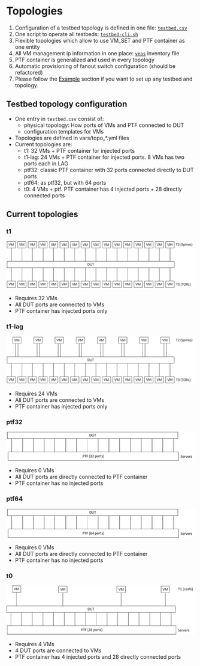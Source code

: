 # Topologies

1. Configuration of a testbed topology is defined in one file: [```testbed.csv```](/ansible/testbed.csv)
2. One script to operate all testbeds: [```testbed-cli.sh```](/ansible/testbed-cli.sh)
3. Flexible topologies which allow to use VM_SET and PTF container as one entity
4. All VM management ip information in one place: [```veos```](/ansible/veos) inventory file
5. PTF container is generalized and used in every topology
6. Automatic provisioning of fanout switch configuration (should be refactored)
7. Please follow the [Example](README.testbed.Example.md) section if you want to set up any testbed and topology.

## Testbed topology configuration

- One entry in ```testbed.csv``` consist of:
  - physical topology: How ports of VMs and PTF connected to DUT
  - configuration templates for VMs
- Topologies are defined in vars/topo_*.yml files
- Current topologies are:
  - t1: 32 VMs + PTF container for injected ports
  - t1-lag: 24 VMs + PTF container for injected ports. 8 VMs has two ports each in LAG
  - ptf32: classic PTF container with 32 ports connected directly to DUT ports
  - ptf64: as ptf32, but with 64 ports
  - t0: 4 VMs + ptf. PTF container has 4 injected ports + 28 directly connected ports

## Current topologies

### t1

![](img/testbed-t1.png)

 - Requires 32 VMs
 - All DUT ports are connected to VMs
 - PTF container has injected ports only

### t1-lag

![](img/testbed-t1-lag.png)

 - Requires 24 VMs
 - All DUT ports are connected to VMs
 - PTF container has injected ports only

### ptf32

![](img/testbed-ptf32.png)

 - Requires 0 VMs
 - All DUT ports are directly connected to PTF container
 - PTF container has no injected ports

### ptf64

![](img/testbed-ptf64.png)

 - Requires 0 VMs
 - All DUT ports are directly connected to PTF container
 - PTF container has no injected ports

### t0

![](img/testbed-t0.png)

 - Requires 4 VMs
 - 4 DUT ports are connected to VMs
 - PTF container has 4 injected ports and 28 directly connected ports


